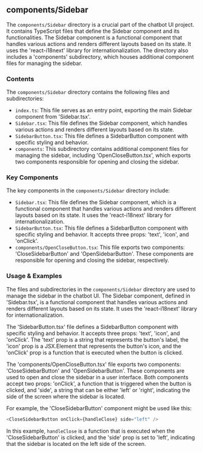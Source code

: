 
## components/Sidebar

The `components/Sidebar` directory is a crucial part of the chatbot UI project. It contains TypeScript files that define the Sidebar component and its functionalities. The Sidebar component is a functional component that handles various actions and renders different layouts based on its state. It uses the 'react-i18next' library for internationalization. The directory also includes a 'components' subdirectory, which houses additional component files for managing the sidebar.

### Contents

The `components/Sidebar` directory contains the following files and subdirectories:

- `index.ts`: This file serves as an entry point, exporting the main Sidebar component from 'Sidebar.tsx'.
- `Sidebar.tsx`: This file defines the Sidebar component, which handles various actions and renders different layouts based on its state.
- `SidebarButton.tsx`: This file defines a SidebarButton component with specific styling and behavior.
- `components`: This subdirectory contains additional component files for managing the sidebar, including 'OpenCloseButton.tsx', which exports two components responsible for opening and closing the sidebar.

### Key Components

The key components in the `components/Sidebar` directory include:

- `Sidebar.tsx`: This file defines the Sidebar component, which is a functional component that handles various actions and renders different layouts based on its state. It uses the 'react-i18next' library for internationalization.
- `SidebarButton.tsx`: This file defines a SidebarButton component with specific styling and behavior. It accepts three props: 'text', 'icon', and 'onClick'.
- `components/OpenCloseButton.tsx`: This file exports two components: 'CloseSidebarButton' and 'OpenSidebarButton'. These components are responsible for opening and closing the sidebar, respectively.

### Usage & Examples

The files and subdirectories in the `components/Sidebar` directory are used to manage the sidebar in the chatbot UI. The Sidebar component, defined in 'Sidebar.tsx', is a functional component that handles various actions and renders different layouts based on its state. It uses the 'react-i18next' library for internationalization.

The 'SidebarButton.tsx' file defines a SidebarButton component with specific styling and behavior. It accepts three props: 'text', 'icon', and 'onClick'. The 'text' prop is a string that represents the button's label, the 'icon' prop is a JSX.Element that represents the button's icon, and the 'onClick' prop is a function that is executed when the button is clicked.

The 'components/OpenCloseButton.tsx' file exports two components: 'CloseSidebarButton' and 'OpenSidebarButton'. These components are used to open and close the sidebar in a user interface. Both components accept two props: 'onClick', a function that is triggered when the button is clicked, and 'side', a string that can be either 'left' or 'right', indicating the side of the screen where the sidebar is located.

For example, the 'CloseSidebarButton' component might be used like this:

```typescript
<CloseSidebarButton onClick={handleClose} side="left" />
```

In this example, `handleClose` is a function that is executed when the 'CloseSidebarButton' is clicked, and the 'side' prop is set to 'left', indicating that the sidebar is located on the left side of the screen.
